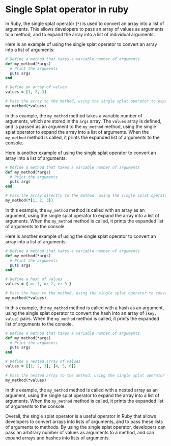 # Single Splat operator in ruby

In Ruby, the single splat operator (`*`) is used to convert an array into a list of arguments. This allows developers to pass an array of values as arguments to a method, and to expand the array into a list of individual arguments.

Here is an example of using the single splat operator to convert an array into a list of arguments:

```ruby
# Define a method that takes a variable number of arguments
def my_method(*args)
  # Print the arguments
  puts args
end

# Define an array of values
values = [1, 2, 3]

# Pass the array to the method, using the single splat operator to expand it into a list of arguments
my_method(*values)
```

In this example, the `my_method` method takes a variable number of arguments, which are stored in the `args` array. The `values` array is defined, and is passed as an argument to the `my_method` method, using the single splat operator to expand the array into a list of arguments. When the `my_method` method is called, it prints the expanded list of arguments to the console.

Here is another example of using the single splat operator to convert an array into a list of arguments:

```ruby
# Define a method that takes a variable number of arguments
def my_method(*args)
  # Print the arguments
  puts args
end

# Pass the array directly to the method, using the single splat operator to expand it into a list of arguments
my_method(*[1, 2, 3])
```

In this example, the `my_method` method is called with an array as an argument, using the single splat operator to expand the array into a list of arguments. When the `my_method` method is called, it prints the expanded list of arguments to the console.

Here is another example of using the single splat operator to convert an array into a list of arguments:

```ruby
# Define a method that takes a variable number of arguments
def my_method(*args)
  # Print the arguments
  puts args
end

# Define a hash of values
values = { a: 1, b: 2, c: 3 }

# Pass the hash to the method, using the single splat operator to convert it into an array of [key, value] pairs
my_method(*values)
```

In this example, the `my_method` method is called with a hash as an argument, using the single splat operator to convert the hash into an array of `[key, value]` pairs. When the `my_method` method is called, it prints the expanded list of arguments to the console.

```ruby
# Define a method that takes a variable number of arguments
def my_method(*args)
  # Print the arguments
  puts args
end

# Define a nested array of values
values = [[1, 2, 3], [4, 5, 6]]

# Pass the nested array to the method, using the single splat operator to expand the array into a list of arguments
my_method(*values)
```

In this example, the `my_method` method is called with a nested array as an argument, using the single splat operator to expand the array into a list of arguments. When the `my_method` method is called, it prints the expanded list of arguments to the console.

Overall, the single splat operator is a useful operator in Ruby that allows developers to convert arrays into lists of arguments, and to pass these lists of arguments to methods. By using the single splat operator, developers can pass an arbitrary number of values as arguments to a method, and can expand arrays and hashes into lists of arguments.